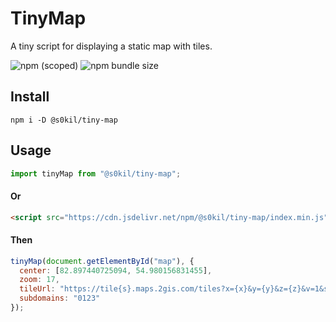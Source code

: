 # TinyMap

A tiny script for displaying a static map with tiles.

![npm (scoped)](https://img.shields.io/npm/v/@s0kil/tiny-map?style=for-the-badge)
![npm bundle size](https://img.shields.io/bundlephobia/min/@s0kil/tiny-map?style=for-the-badge)

## Install

`npm i -D @s0kil/tiny-map`

## Usage

```javascript
import tinyMap from "@s0kil/tiny-map";
```

#### Or

```html
<script src="https://cdn.jsdelivr.net/npm/@s0kil/tiny-map/index.min.js"></script>
```

#### Then

```javascript
tinyMap(document.getElementById("map"), {
  center: [82.897440725094, 54.980156831455],
  zoom: 17,
  tileUrl: "https://tile{s}.maps.2gis.com/tiles?x={x}&y={y}&z={z}&v=1&size=64",
  subdomains: "0123"
});
```
